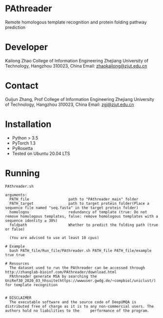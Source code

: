 # PAthreader
  Remote homologous template recognition and protein folding pathway prediction

# Developer
  Kailong Zhao
  College of Information Engineering
  Zhejiang University of Technology, Hangzhou 310023, China
  Email: zhaokailong@zjut.edu.cn

# Contact
  Guijun Zhang, Prof
  College of Information Engineering
  Zhejiang University of Technology, Hangzhou 310023, China
  Email: zgj@zjut.edu.cn

# Installation
- Python > 3.5
- PyTorch 1.3
- PyRosetta
- Tested on Ubuntu 20.04 LTS



# Running
```
PAthreader.sh 

arguments:
  PATH_file                  path to "PAthreader_main" folder
  PATH_target                path to target protein folder(Place a sequence file named "seq.fasta" in the target protein folder)
  homologou                  redundancy of template (true: Do not remove homologous templates, false: remove homologous templates with a sequence identity ≥ 30%)
  foldpath                   Whether to predict the folding path (true or false)
  
  (You are advised to use at least 10 cpus)
  
# Example
  bash PATH_file/Run_file/PAthreader.sh PATH_file PATH_file/example true true

# Resources
  The dataset used to run the PAthreader can be accessed through http://zhanglab-bioinf.com/PAthreader/download.html
  PAthreader generate MSA by searching the UniRef30_2020_03_hhsuite(https://wwwuser.gwdg.de/~compbiol/uniclust/) for template recognition
  

# DISCLAIMER
  The executable software and the source code of DeepUMQA is distributed free of charge as it is to any non-commercial users. The authors hold no liabilities to the     performance of the program.
